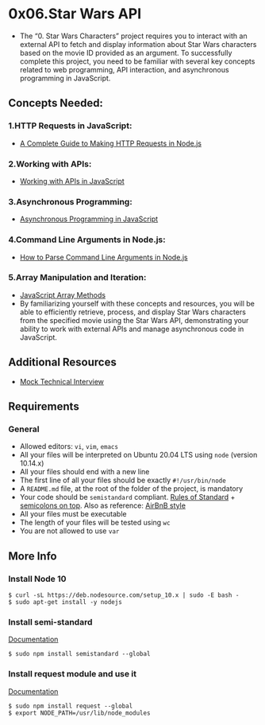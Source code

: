 # 0x06.Star Wars API

* The “0. Star Wars Characters” project requires you to interact with an external API to fetch and display information about Star Wars characters based on the movie ID provided as an argument. To successfully complete this project, you need to be familiar with several key concepts related to web programming, API interaction, and asynchronous programming in JavaScript.

## Concepts Needed:
### 1.HTTP Requests in JavaScript:

* [A Complete Guide to Making HTTP Requests in Node.js](https://www.memberstack.com/blog/node-http-request)

### 2.Working with APIs:

* [Working with APIs in JavaScript](https://developer.mozilla.org/en-US/docs/Learn/JavaScript/Client-side_web_APIs/Introduction)
### 3.Asynchronous Programming:

* [Asynchronous Programming in JavaScript](https://developer.mozilla.org/en-US/docs/Learn/JavaScript/Asynchronous)
### 4.Command Line Arguments in Node.js:

* [How to Parse Command Line Arguments in Node.js](https://tecadmin.net/how-to-parse-command-line-arguments-in-nodejs/)
### 5.Array Manipulation and Iteration:

* [JavaScript Array Methods](https://developer.mozilla.org/en-US/docs/Web/JavaScript/Reference/Global_Objects/Array)
* By familiarizing yourself with these concepts and resources, you will be able to efficiently retrieve, process, and display Star Wars characters from the specified movie using the Star Wars API, demonstrating your ability to work with external APIs and manage asynchronous code in JavaScript.

## Additional Resources
* [Mock Technical Interview](https://www.youtube.com/watch?feature=shared&v=bmqZ5AhNr3g)
## Requirements
### General
* Allowed editors: `vi`, `vim`, `emacs`
* All your files will be interpreted on Ubuntu 20.04 LTS using `node` (version 10.14.x)
* All your files should end with a new line
* The first line of all your files should be exactly `#!/usr/bin/node`
* A `README.md` file, at the root of the folder of the project, is mandatory
* Your code should be `semistandard` compliant. [Rules of Standard](https://standardjs.com/rules.html) + [semicolons on top](https://github.com/standard/semistandard). Also as reference: [AirBnB style](https://github.com/airbnb/javascript)
* All your files must be executable
* The length of your files will be tested using `wc`
* You are not allowed to use `var`

## More Info
### Install Node 10
```
$ curl -sL https://deb.nodesource.com/setup_10.x | sudo -E bash -
$ sudo apt-get install -y nodejs
```
### Install semi-standard
[Documentation](https://github.com/standard/semistandard)
```
$ sudo npm install semistandard --global
```
### Install request module and use it
[Documentation](https://github.com/request/request)
```
$ sudo npm install request --global
$ export NODE_PATH=/usr/lib/node_modules
```
